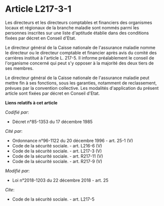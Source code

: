 # Article L217-3-1

Les directeurs et les directeurs comptables et financiers des organismes locaux et régionaux de la branche maladie sont
nommés parmi les personnes inscrites sur une liste d'aptitude établie dans des conditions fixées par décret en Conseil
d'Etat.

Le directeur général de la Caisse nationale de l'assurance maladie nomme le directeur ou le directeur comptable et financier
après avis du comité des carrières institué à l'article L. 217-5. Il informe préalablement le conseil de l'organisme concerné
qui peut s'y opposer à la majorité des deux tiers de ses membres.

Le directeur général de la Caisse nationale de l'assurance maladie peut mettre fin à ses fonctions, sous les garanties,
notamment de reclassement, prévues par la convention collective. Les modalités d'application du présent article sont fixées
par décret en Conseil d'Etat.

**Liens relatifs à cet article**

_Codifié par_:

  - Décret n°85-1353 du 17 décembre 1985

_Cité par_:

  - Ordonnance n°96-1122 du 20 décembre 1996 - art. 25-1 (V)
  - Code de la sécurité sociale. - art. L216-6 (V)
  - Code de la sécurité sociale. - art. L217-3 (V)
  - Code de la sécurité sociale. - art. R217-11 (V)
  - Code de la sécurité sociale. - art. R217-9 (V)

_Modifié par_:

  - Loi n°2018-1203 du 22 décembre 2018 - art. 25

_Cite_:

  - Code de la sécurité sociale. - art. L217-5
